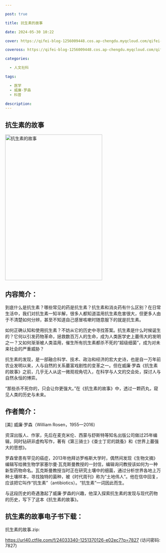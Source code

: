 ```yaml
---

post: true

title: 抗生素的故事

date: 2024-05-30 10:22

cover: https://qifei-blog-1256009448.cos.ap-chengdu.myqcloud.com/qifei-blog/s33750747.jpg

coveross: https://qifei-blog-1256009448.cos.ap-chengdu.myqcloud.com/qifei-blog/s33750747.jpg

categories:

  - 人文社科

tags:

  - 医学
  - 威廉·罗森
  - 科普

description:
---
```


## 抗生素的故事

<img alt="抗生素的故事" class="aligncenter loading" data-was-processed="true" decoding="async" fetchpriority="high" height="471" src="https://qifei-blog-1256009448.cos.ap-chengdu.myqcloud.com/qifei-blog/s33750747.jpg" style="cursor: zoom-in;" width="314"/>

## 内容简介：

到底什么是抗生素？哪些常见的药是抗生素？抗生素和消炎药有什么区别？在日常生活中，我们对抗生素一知半解，很多人都知道滥用抗生素危害很大，但更多人由于不清楚如何分辨，甚至不知道自己感冒咳嗽时随意服下的就是抗生素。

如何正确认知和使用抗生素？不妨从它的历史中寻找答案。抗生素是什么时候诞生的？它何以引发药物革命，拯救数百万人的生命，成为人类医学史上蕞伟大的发明之一？又如何渐渐被人类滥用，催生所有抗生素都杀不死的“超级细菌”，成为对未来社会的严重威胁？

抗生素的发现，是一部融合科学、技术、政治和经济的宏大史诗，也是自一万年前农业发明以来，人与自然的关系蕞富戏剧性的变革之一。但在威廉·罗森《抗生素的故事》之前，几乎无人从这一微观视角切入，在科学与人文的交会处，探讨人与自然永恒的博弈。

“那些杀不死你的，只会让你更强大。”在《抗生素的故事》中，透过一颗药丸，窥见人类的历史与未来。

## 作者简介：

[美] 威廉·罗森（William Rosen，1955—2016）

资深出版人、作家，先后在麦克米伦、西蒙与舒斯特等知名出版公司做过25年编辑，同时钻研非虚构写作，著有《第三骑士》《查士丁尼的跳蚤》和《世界上蕞强大的思想》。

罗森曾患有罕见的癌症，2013年他拜访罗格斯大学时，偶然间发现《生物文摘》编辑写给微生物学家塞尔曼·瓦克斯曼教授的一封信，编辑询问教授该如何为一种新型药物命名。瓦克斯曼教授当时正在研究土壤中的细菌，通过分析世界各地上万种土壤样本，寻找独特的菌种，被《时代周刊》称为“土地伟人”。他在信中回复，应该把它叫作“抗生素”（antibiotics）。“抗生素”一词因此而生。

与这段历史的奇遇激起了威廉·罗森的兴趣，他深入探索抗生素的发现与现代药物的历史，写下了这本《抗生素的故事》。

## 抗生素的故事电子书下载：

抗生素的故事.zip: 

https://url40.ctfile.com/f/24033340-1251370126-e02ec7?p=7827 (访问密码: 7827)
